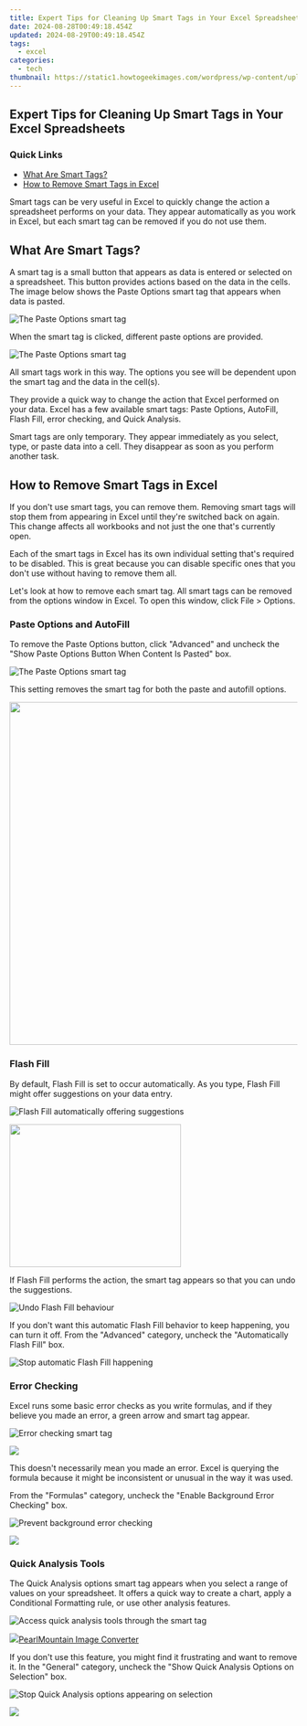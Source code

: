 ```yaml
---
title: Expert Tips for Cleaning Up Smart Tags in Your Excel Spreadsheets
date: 2024-08-28T00:49:18.454Z
updated: 2024-08-29T00:49:18.454Z
tags:
  - excel
categories:
  - tech
thumbnail: https://static1.howtogeekimages.com/wordpress/wp-content/uploads/2019/07/stock-lede-microsoft-office_excel-1.png
---
```


## Expert Tips for Cleaning Up Smart Tags in Your Excel Spreadsheets

### Quick Links

* [What Are Smart Tags?](https://instagram-videos.techidaily.com/a-step-by-step-approach-for-properly-placing-music-emojis-in-instagram-for-2024/)
* [How to Remove Smart Tags in Excel](https://fox-friendly.techidaily.com/new-unlock-creative-potential-adding-text-to-windowsmac-images-for-2024/)

 Smart tags can be very useful in Excel to quickly change the action a spreadsheet performs on your data. They appear automatically as you work in Excel, but each smart tag can be removed if you do not use them.

##  What Are Smart Tags?

 A smart tag is a small button that appears as data is entered or selected on a spreadsheet. This button provides actions based on the data in the cells. The image below shows the Paste Options smart tag that appears when data is pasted.

![The Paste Options smart tag](https://static1.howtogeekimages.com/wordpress/wp-content/uploads/2019/10/paste-options.png) 

 When the smart tag is clicked, different paste options are provided.

![The Paste Options smart tag](https://static1.howtogeekimages.com/wordpress/wp-content/uploads/2019/10/paste-options.png) 

 All smart tags work in this way. The options you see will be dependent upon the smart tag and the data in the cell(s).

 They provide a quick way to change the action that Excel performed on your data. Excel has a few available smart tags: Paste Options, AutoFill, Flash Fill, error checking, and Quick Analysis.

 Smart tags are only temporary. They appear immediately as you select, type, or paste data into a cell. They disappear as soon as you perform another task.

##  How to Remove Smart Tags in Excel

 If you don't use smart tags, you can remove them. Removing smart tags will stop them from appearing in Excel until they're switched back on again. This change affects all workbooks and not just the one that's currently open.

 Each of the smart tags in Excel has its own individual setting that's required to be disabled. This is great because you can disable specific ones that you don't use without having to remove them all.

 Let's look at how to remove each smart tag. All smart tags can be removed from the options window in Excel. To open this window, click File > Options.

###  Paste Options and AutoFill

 To remove the Paste Options button, click "Advanced" and uncheck the "Show Paste Options Button When Content Is Pasted" box.

![The Paste Options smart tag](https://static1.howtogeekimages.com/wordpress/wp-content/uploads/2019/10/paste-options.png) 

 This setting removes the smart tag for both the paste and autofill options.

<!-- affiliate ads begin -->
<a href="https://appsumo.8odi.net/c/5597632/2075475/7443" target="_top" id="2075475"><img src="//a.impactradius-go.com/display-ad/7443-2075475" border="0" alt="" width="1200" height="600"/></a><img height="0" width="0" src="https://appsumo.8odi.net/i/5597632/2075475/7443" style="position:absolute;visibility:hidden;" border="0" />
<!-- affiliate ads end -->
###  Flash Fill

 By default, Flash Fill is set to occur automatically. As you type, Flash Fill might offer suggestions on your data entry.

![Flash Fill automatically offering suggestions](https://static1.howtogeekimages.com/wordpress/wp-content/uploads/2019/10/flash-fill-automatic.png) 

<!-- affiliate ads begin -->
<a href="https://modlily.sjv.io/c/5597632/1997817/17059" target="_top" id="1997817"><img src="//a.impactradius-go.com/display-ad/17059-1997817" border="0" alt="" width="300" height="250"/></a><img height="0" width="0" src="https://imp.pxf.io/i/5597632/1997817/17059" style="position:absolute;visibility:hidden;" border="0" />
<!-- affiliate ads end -->
 If Flash Fill performs the action, the smart tag appears so that you can undo the suggestions.

![Undo Flash Fill behaviour](https://static1.howtogeekimages.com/wordpress/wp-content/uploads/2019/10/reverse-flash-fill.png) 

 If you don't want this automatic Flash Fill behavior to keep happening, you can turn it off. From the "Advanced" category, uncheck the "Automatically Flash Fill" box.

![Stop automatic Flash Fill happening](https://static1.howtogeekimages.com/wordpress/wp-content/uploads/2019/10/flash-fill.png) 

###  Error Checking

 Excel runs some basic error checks as you write formulas, and if they believe you made an error, a green arrow and smart tag appear.

![Error checking smart tag](https://static1.howtogeekimages.com/wordpress/wp-content/uploads/2019/10/error-checking-tag.png) 

<!-- affiliate ads begin -->
<a href="https://store.absolute.com/order/checkout.php?PRODS=4601998&QTY=1&AFFILIATE=108875&CART=1"><img src="https://secure.avangate.com/images/merchant/ef70e26a0b5da778eda3f48014d087cd/728x90_larger-shield.jpg" border="0"></a>
<!-- affiliate ads end -->
 This doesn't necessarily mean you made an error. Excel is querying the formula because it might be inconsistent or unusual in the way it was used.

 From the "Formulas" category, uncheck the "Enable Background Error Checking" box.

![Prevent background error checking](https://static1.howtogeekimages.com/wordpress/wp-content/uploads/2019/10/error-checking.png) 

<!-- affiliate ads begin -->
<a href="https://shop.systoolsgroup.com/affiliate.php?ACCOUNT=SYSTOOBY&AFFILIATE=108875&PATH=https%3A%2F%2Fwww.systoolsgroup.com%3FAFFILIATE%3D108875%26RESOURCE%3DSysTools%2BOST%2BRecovery"><img src="https://www.systoolsgroup.com/box/ost-recovery.png" border="0"></a>
<!-- affiliate ads end -->
###  Quick Analysis Tools

 The Quick Analysis options smart tag appears when you select a range of values on your spreadsheet. It offers a quick way to create a chart, apply a Conditional Formatting rule, or use other analysis features.

![Access quick analysis tools through the smart tag](https://static1.howtogeekimages.com/wordpress/wp-content/uploads/2019/10/quick-analysis-smart-tag.png) 

<!-- affiliate ads begin -->
<a href="https://secure.2checkout.com/order/checkout.php?PRODS=4550420&QTY=1&AFFILIATE=108875&CART=1"><img src="https://www.pearlmountainsoft.com/n_img/product/pic/f_02.jpg" border="0">PearlMountain Image Converter</a>
<!-- affiliate ads end -->
 If you don't use this feature, you might find it frustrating and want to remove it. In the "General" category, uncheck the "Show Quick Analysis Options on Selection" box.

![Stop Quick Analysis options appearing on selection](https://static1.howtogeekimages.com/wordpress/wp-content/uploads/2019/10/quick-analysis.png)

<!-- affiliate ads begin -->
<a href="https://store.nero.com/order/checkout.php?PRODS=42296740&QTY=1&AFFILIATE=108875&CART=1"><img src="https://www.nero.com/nero-com-wAssets/img/banners/2023/biu/Nero_BackItUp_Screen_2.webp" border="0"></a>
<!-- affiliate ads end -->
<ins class="adsbygoogle"
     style="display:block"
     data-ad-format="autorelaxed"
     data-ad-client="ca-pub-7571918770474297"
     data-ad-slot="1223367746"></ins>



<ins class="adsbygoogle"
     style="display:block"
     data-ad-client="ca-pub-7571918770474297"
     data-ad-slot="8358498916"
     data-ad-format="auto"
     data-full-width-responsive="true"></ins>


